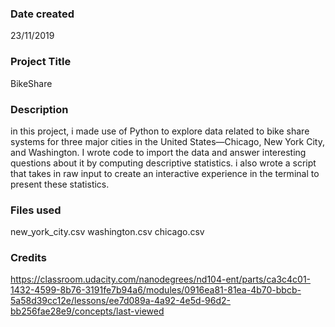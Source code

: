 ### Date created
23/11/2019

### Project Title
BikeShare

### Description
in this project, i made use of Python to explore data related to bike share systems for 
three major cities in the United States—Chicago, New York City, and Washington. I wrote
code to import the data and answer interesting questions about it by computing descriptive statistics. 
i also wrote a script that takes in raw input to create an interactive experience in the terminal to present 
these statistics.

### Files used
new_york_city.csv
washington.csv
chicago.csv
### Credits
https://classroom.udacity.com/nanodegrees/nd104-ent/parts/ca3c4c01-1432-4599-8b76-3191fe7b94a6/modules/0916ea81-81ea-4b70-bbcb-5a58d39cc12e/lessons/ee7d089a-4a92-4e5d-96d2-bb256fae28e9/concepts/last-viewed
